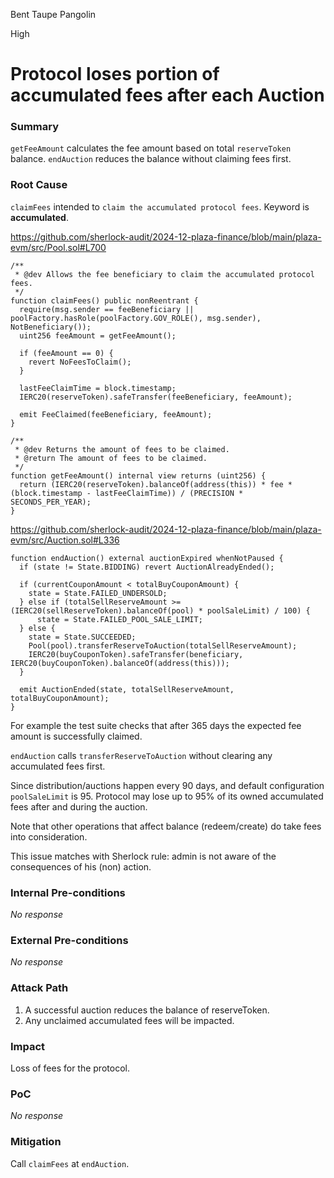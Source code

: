 Bent Taupe Pangolin

High

# Protocol loses portion of accumulated fees after each Auction

### Summary

`getFeeAmount` calculates the fee amount based on total `reserveToken` balance. `endAuction` reduces the balance without claiming fees first.

### Root Cause

`claimFees` intended to `claim the accumulated protocol fees`. Keyword is **accumulated**.

https://github.com/sherlock-audit/2024-12-plaza-finance/blob/main/plaza-evm/src/Pool.sol#L700
```solidity
/**
 * @dev Allows the fee beneficiary to claim the accumulated protocol fees.
 */
function claimFees() public nonReentrant {
  require(msg.sender == feeBeneficiary || poolFactory.hasRole(poolFactory.GOV_ROLE(), msg.sender), NotBeneficiary());
  uint256 feeAmount = getFeeAmount();
  
  if (feeAmount == 0) {
    revert NoFeesToClaim();
  }
  
  lastFeeClaimTime = block.timestamp;
  IERC20(reserveToken).safeTransfer(feeBeneficiary, feeAmount);
  
  emit FeeClaimed(feeBeneficiary, feeAmount);
}

/**
 * @dev Returns the amount of fees to be claimed.
 * @return The amount of fees to be claimed.
 */
function getFeeAmount() internal view returns (uint256) {
  return (IERC20(reserveToken).balanceOf(address(this)) * fee * (block.timestamp - lastFeeClaimTime)) / (PRECISION * SECONDS_PER_YEAR);
}
```
https://github.com/sherlock-audit/2024-12-plaza-finance/blob/main/plaza-evm/src/Auction.sol#L336
```solidity
function endAuction() external auctionExpired whenNotPaused {
  if (state != State.BIDDING) revert AuctionAlreadyEnded();

  if (currentCouponAmount < totalBuyCouponAmount) {
    state = State.FAILED_UNDERSOLD;
  } else if (totalSellReserveAmount >= (IERC20(sellReserveToken).balanceOf(pool) * poolSaleLimit) / 100) {
      state = State.FAILED_POOL_SALE_LIMIT;
  } else {
    state = State.SUCCEEDED;
    Pool(pool).transferReserveToAuction(totalSellReserveAmount);
    IERC20(buyCouponToken).safeTransfer(beneficiary, IERC20(buyCouponToken).balanceOf(address(this)));
  }

  emit AuctionEnded(state, totalSellReserveAmount, totalBuyCouponAmount);
}
```

For example the test suite checks that after 365 days the expected fee amount is successfully claimed.

`endAuction` calls `transferReserveToAuction` without clearing any accumulated fees first.

Since distribution/auctions happen every 90 days, and default configuration `poolSaleLimit` is 95. Protocol may lose up to 95% of its owned accumulated fees after and during the auction.

Note that other operations that affect balance (redeem/create) do take fees into consideration.

This issue matches with Sherlock rule: admin is not aware of the consequences of his (non) action.

### Internal Pre-conditions

_No response_

### External Pre-conditions

_No response_

### Attack Path

1. A successful auction reduces the balance of reserveToken.
2. Any unclaimed accumulated fees will be impacted.

### Impact

Loss of fees for the protocol.

### PoC

_No response_

### Mitigation

Call `claimFees` at `endAuction`.